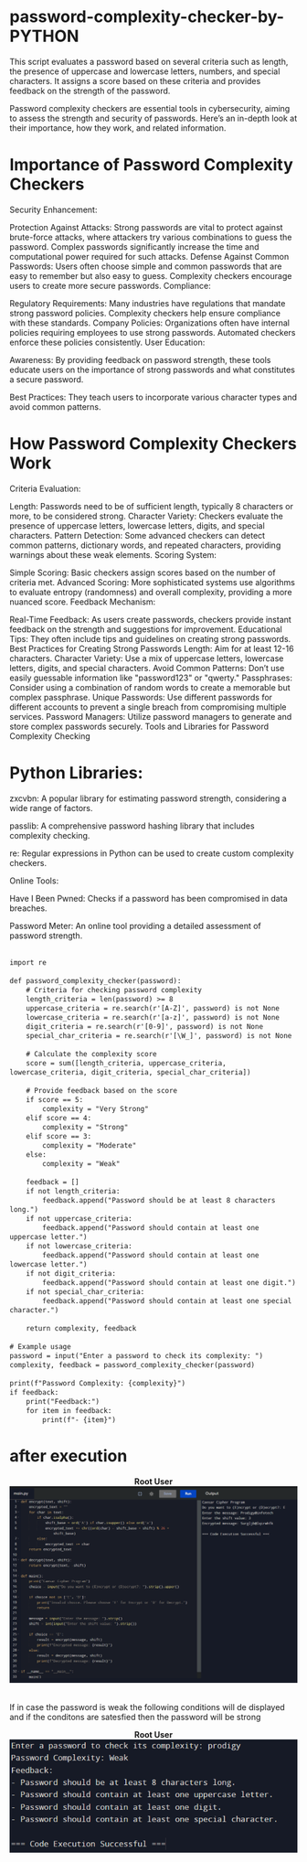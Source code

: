 # password-complexity-checker-by-PYTHON

This script evaluates a password based on several criteria such as length, the presence of uppercase and lowercase letters, numbers, and special characters. It assigns a score based on these criteria and provides feedback on the strength of the password.

Password complexity checkers are essential tools in cybersecurity, aiming to assess the strength and security of passwords. Here’s an in-depth look at their importance, how they work, and related information.

# Importance of Password Complexity Checkers
  Security Enhancement:

Protection Against Attacks: Strong passwords are vital to protect against brute-force attacks, where attackers try various combinations to guess the password. Complex passwords significantly increase the time and computational power required for such attacks.
Defense Against Common Passwords: Users often choose simple and common passwords that are easy to remember but also easy to guess. Complexity checkers encourage users to create more secure passwords.
Compliance:

Regulatory Requirements: Many industries have regulations that mandate strong password policies. Complexity checkers help ensure compliance with these standards.
Company Policies: Organizations often have internal policies requiring employees to use strong passwords. Automated checkers enforce these policies consistently.
User Education:

Awareness: By providing feedback on password strength, these tools educate users on the importance of strong passwords and what constitutes a secure password.

Best Practices: They teach users to incorporate various character types and avoid common patterns.

# How Password Complexity Checkers Work

Criteria Evaluation:

Length: Passwords need to be of sufficient length, typically 8 characters or more, to be considered strong.
Character Variety: Checkers evaluate the presence of uppercase letters, lowercase letters, digits, and special characters.
Pattern Detection: Some advanced checkers can detect common patterns, dictionary words, and repeated characters, providing warnings about these weak elements.
Scoring System:

Simple Scoring: Basic checkers assign scores based on the number of criteria met.
Advanced Scoring: More sophisticated systems use algorithms to evaluate entropy (randomness) and overall complexity, providing a more nuanced score.
Feedback Mechanism:

Real-Time Feedback: As users create passwords, checkers provide instant feedback on the strength and suggestions for improvement.
Educational Tips: They often include tips and guidelines on creating strong passwords.
Best Practices for Creating Strong Passwords
Length: Aim for at least 12-16 characters.
Character Variety: Use a mix of uppercase letters, lowercase letters, digits, and special characters.
Avoid Common Patterns: Don’t use easily guessable information like "password123" or "qwerty."
Passphrases: Consider using a combination of random words to create a memorable but complex passphrase.
Unique Passwords: Use different passwords for different accounts to prevent a single breach from compromising multiple services.
Password Managers: Utilize password managers to generate and store complex passwords securely.
Tools and Libraries for Password Complexity Checking

# Python Libraries:

zxcvbn: A popular library for estimating password strength, considering a wide range of factors.

passlib: A comprehensive password hashing library that includes complexity checking.

re: Regular expressions in Python can be used to create custom complexity checkers.

Online Tools:

Have I Been Pwned: Checks if a password has been compromised in data breaches.

Password Meter: An online tool providing a detailed assessment of password strength.


```

import re

def password_complexity_checker(password):
    # Criteria for checking password complexity
    length_criteria = len(password) >= 8
    uppercase_criteria = re.search(r'[A-Z]', password) is not None
    lowercase_criteria = re.search(r'[a-z]', password) is not None
    digit_criteria = re.search(r'[0-9]', password) is not None
    special_char_criteria = re.search(r'[\W_]', password) is not None

    # Calculate the complexity score
    score = sum([length_criteria, uppercase_criteria, lowercase_criteria, digit_criteria, special_char_criteria])

    # Provide feedback based on the score
    if score == 5:
        complexity = "Very Strong"
    elif score == 4:
        complexity = "Strong"
    elif score == 3:
        complexity = "Moderate"
    else:
        complexity = "Weak"

    feedback = []
    if not length_criteria:
        feedback.append("Password should be at least 8 characters long.")
    if not uppercase_criteria:
        feedback.append("Password should contain at least one uppercase letter.")
    if not lowercase_criteria:
        feedback.append("Password should contain at least one lowercase letter.")
    if not digit_criteria:
        feedback.append("Password should contain at least one digit.")
    if not special_char_criteria:
        feedback.append("Password should contain at least one special character.")

    return complexity, feedback

# Example usage
password = input("Enter a password to check its complexity: ")
complexity, feedback = password_complexity_checker(password)

print(f"Password Complexity: {complexity}")
if feedback:
    print("Feedback:")
    for item in feedback:
        print(f"- {item}")

```


# after execution 

<p align="center">
<b>Root User</b>
<br/>
  <img src="output .png"/>
<br/>
<br/>
</p>

If in case the password is weak the following conditions will de displayed  and if the 
conditons are satesfied then the password will be strong

<p align="center">
<b>Root User</b>
<br/>
  <img src="error.png"/>
<br/>
<br/>
</p>
